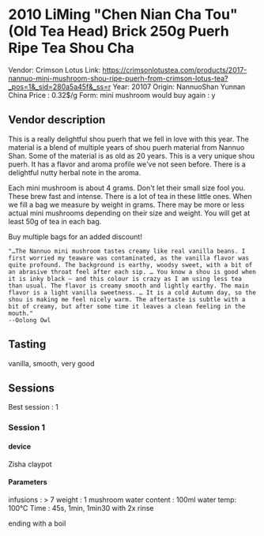 # 2010 LiMing "Chen Nian Cha Tou" (Old Tea Head) Brick 250g Puerh Ripe Tea Shou Cha

Vendor: Crimson Lotus
Link: https://crimsonlotustea.com/products/2017-nannuo-mini-mushroom-shou-ripe-puerh-from-crimson-lotus-tea?_pos=1&_sid=280a5a45f&_ss=r
Year: 20107
Origin: NannuoShan Yunnan China
Price : 0.32$/g
Form: mini mushroom
would buy again : y

## Vendor description 


This is a really delightful shou puerh that we fell in love with this year. The material is a blend of multiple years of shou puerh material from Nannuo Shan. Some of the material is as old as 20 years. This is a very unique shou puerh. It has a flavor and aroma profile we've not seen before. There is a delightful nutty herbal note in the aroma.

Each mini mushroom is about 4 grams. Don't let their small size fool you. These brew fast and intense. There is a lot of tea in these little ones. When we fill a bag we measure by weight in grams. There may be more or less actual mini mushrooms depending on their size and weight. You will get at least 50g of tea in each bag.

Buy multiple bags for an added discount!

    "…The Nannuo mini mushroom tastes creamy like real vanilla beans. I first worried my teaware was contaminated, as the vanilla flavor was quite profound. The background is earthy, woodsy sweet, with a bit of an abrasive throat feel after each sip. … You know a shou is good when it is inky black – and this colour is crazy as I am using less tea than usual. The flavor is creamy smooth and lightly earthy. The main flavor is a light vanilla sweetness. … It is a cold Autumn day, so the shou is making me feel nicely warm. The aftertaste is subtle with a bit of creamy, but after some time it leaves a clean feeling in the mouth."
    --Oolong Owl

## Tasting

vanilla, smooth, very good

## Sessions

Best session : 1

### Session 1

#### device 

Zisha claypot

#### Parameters

infusions : > 7
weight : 1 mushroom
water content : 100ml
water temp: 100°C
Time : 45s, 1min, 1min30 
with 2x rinse

ending with a boil
